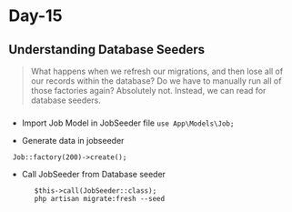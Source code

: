 # Day-15

## Understanding Database Seeders

> What happens when we refresh our migrations, and then lose all of our records within the database? Do we have to manually run all of those factories again? Absolutely not. Instead, we can read for database seeders.

###

-   Import Job Model in JobSeeder file
    `use App\Models\Job;`

-   Generate data in jobseeder

` Job::factory(200)->create();`

-   Call JobSeeder from Database seeder

    `   $this->call(JobSeeder::class);`  
     `   php artisan migrate:fresh --seed`
